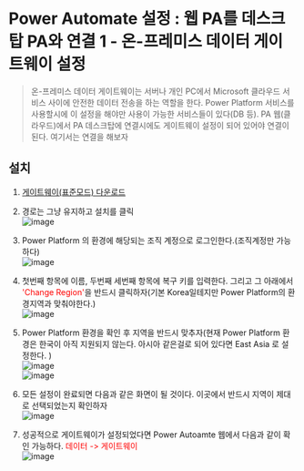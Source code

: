 # Power Automate 설정 : 웹 PA를 데스크탑 PA와 연결 1 - 온-프레미스 데이터 게이트웨이 설정
> 온-프레미스 데이터 게이트웨이는 서버나 개인 PC에서 Microsoft 클라우드 서비스 사이에 안전한 데이터 전송을 하는 역할을 한다. Power Platform 서비스를 사용할시에 이 설정을 해야만 사용이 가능한 서비스들이 있다(DB 등). PA 웹(클라우드)에서 PA 데스크탑에 연결시에도 게이트웨이 설정이 되어 있어야 연결이 된다. 여기서는 연결을 해보자

## 설치

1. [게이트웨이(표준모드) 다운로드](https://go.microsoft.com/fwlink/?LinkId=2116849&clcid=0x409)

2. 경로는 그냥 유지하고 설치를 클릭<br>![image](https://user-images.githubusercontent.com/39551265/159611215-509c04f7-c859-4027-a798-8c214baf2fa4.png)<br>

3. Power Platform 의 환경에 해당되는 조직 계정으로 로그인한다.(조직계정만 가능하다)<br>![image](https://user-images.githubusercontent.com/39551265/159611367-71472c6d-3dd7-4c8b-a171-4cd0734e6627.png)<br>

4. 첫번째 항목에 이름, 두번째 세번째 항목에 복구 키를 입력한다. 그리고 그 아래에서 <span style="color:red">'Change Region'</span>을 반드시 클릭하자(기본 Korea일테지만 Power Platform의 환경지역과 맞춰야한다.)<br>![image](https://user-images.githubusercontent.com/39551265/159612606-fb4d45d6-db93-4f00-95fc-56922bc66af9.png)<br>

5. Power Platform 환경을 확인 후 지역을 반드시 맞추자(현재 Power Platform 환경은 한국이 아직 지원되지 않는다. 아시아 같은걸로 되어 있다면 East Asia 로 설정한다. )<br>![image](https://user-images.githubusercontent.com/39551265/159613473-2430baf9-884d-43e9-bf84-e23a969abba9.png)<br>![image](https://user-images.githubusercontent.com/39551265/159613667-c610d9f4-c21d-4388-ada3-0d713b4eae55.png)

6. 모든 설정이 완료되면 다음과 같은 화면이 될 것이다. 이곳에서 반드시 지역이 제대로 선택되었는지 확인하자<br>![image](https://user-images.githubusercontent.com/39551265/159619320-ec8d05a0-c6e6-46fe-ad27-bd8b65100a4a.png)<br>

7. 성공적으로 게이트웨이가 설정되었다면 Power Autoamte 웹에서 다음과 같이 확인 가능하다. <span style="color:red">데이터 -> 게이트웨이</span><br>![image](https://user-images.githubusercontent.com/39551265/159623038-a8780a18-d1f2-4e61-bd37-e49dd8cdbb05.png)<br>
